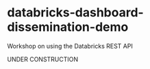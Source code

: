 # databricks-dashboard-dissemination-demo
Workshop on using the Databricks REST API 

UNDER CONSTRUCTION
